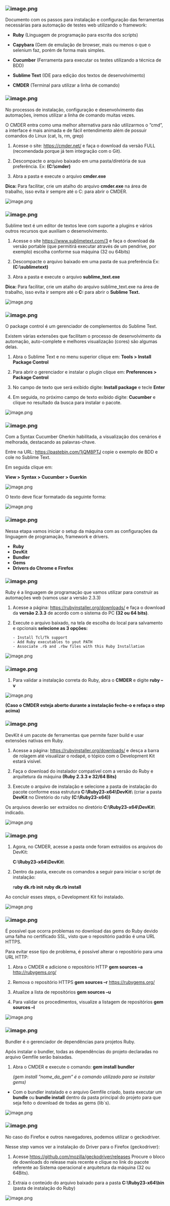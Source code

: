 ### ![image.png](/imagens/01.png)

Documento com os passos para instalação e configuração das ferramentas necessárias para automação de testes web utilizando o framework:

- **Ruby** (Linguagem de programação para escrita dos scripts)


- **Capybara** (Gem de emulação de browser, mais ou menos o que o selenium faz, porém de forma mais simples.


- **Cucumber** (Ferramenta para executar os testes utilizando a técnica de BDD)


- **Sublime Text** (IDE para edição dos textos de desenvolvimento)


- **CMDER** (Terminal para utilizar a linha de comando)

### ![image.png](/imagens/02.png)

No processos de instalação, configuração e desenvolvimento das automações, iremos utilizar a linha de comando muitas vezes.

O CMDER entra como uma melhor alternativa para não utilizarmos o ”cmd”, a interface é mais animada e de fácil entendimento além de possuir comandos do Linux (cat, ls, rm, grep)

1. Acesse o site: https://cmder.net/ e faça o download da versão FULL (recomendada porque já tem integração com o Git).

2. Descompacte o arquivo baixado em uma pasta/diretória de sua preferência. Ex: **(C:\cmder\)**

3. Abra a pasta e execute o arquivo **cmder.exe**

**Dica:** Para facilitar, crie um atalho do arquivo **cmder.exe** na área de trabalho, isso evita ir sempre até o C: para abrir o CMDER.

![image.png](/imagens/cmder.png)

### ![image.png](/.attachments/image-b515fa3b-d0f3-443d-961e-1fa9ff659b9d.png)

Sublime text é um editor de textos leve com suporte a plugins e vários outros recursos que auxiliam o desenvolvimento.

1. Acesse o site https://www.sublimetext.com/3 e faça o download da versão portable (que permitirá executar através de um pendrive, por exemplo) escolha conforme sua máquina (32 ou 64bits)

2. Descompacte o arquivo baixado em uma pasta de sua preferência Ex: **(C:\sublimetext\)**

3. Abra a pasta e execute o arquivo **sublime_text.exe**

**Dica:** Para facilitar, crie um atalho do arquivo sublime_text.exe na área de trabalho, isso evita ir sempre até o **C:** para abrir o **Sublime Text.**

![image.png](/.attachments/image-cc6f9f06-4910-4a76-a12a-2ce4eae8102d.png)

### ![image.png](/.attachments/image-067ac147-25c1-4543-887b-5f23e8584b4c.png)

O package control é um gerenciador de complementos do Sublime Text.

Existem várias extensões que facilitam o processo de desenvolvimento da automação, auto-complete e melhores visualização (cores) são algumas delas.

1. Abra o Sublime Text e no menu superior clique em: **Tools > Install Package Control**

2. Para abrir o gerenciador e instalar o plugin clique em: **Preferences > Package Control**

3. No campo de texto que será exibido digite: **Install package** e tecle **Enter**

4. Em seguida, no próximo campo de texto exibido digite: **Cucumber** e clique no resultado da busca para instalar o pacote.

![image.png](/.attachments/image-00f9cc75-7494-4471-91b6-c584a754f766.png)

### ![image.png](/.attachments/image-05457dd8-01af-4e05-b6ee-6e29baabf246.png)

Com a Syntax Cucumber Gherkin habilitada, a visualização dos cenários é melhorada, destacando as palavras-chave.

Entre na URL: https://pastebin.com/1jQM8PTJ copie o exemplo de BDD e cole no Sublime Text.

Em seguida clique em: 

**View > Syntax > Cucumber > Guerkin**

![image.png](/.attachments/image-c3573f45-9caa-45dc-b740-431c694feeca.png)

O texto deve ficar formatado da seguinte forma:

![image.png](/.attachments/image-8c80e730-8f30-475d-997f-8e64c45844d0.png)

### ![image.png](/.attachments/image-ca8a78f0-5bae-4c1c-b5c6-99b16302dd9d.png)

Nessa etapa vamos iniciar o setup da máquina com as configurações da linguagem de programação, framework e drivers.

- **Ruby**
- **DevKit**
- **Bundler**
- **Gems**
- **Drivers do Chrome e Firefox**

### ![image.png](/.attachments/image-b4097f77-76f9-49a3-a0a4-bc8410e62381.png)

Ruby é a linguagem de programação que vamos utilizar para construir as automações web (vamos usar a versão 2.3.3)

1. Acesse a página: https://rubyinstaller.org/downloads/ e faça o download da **versão 2.3.3** de acordo com o sistema do PC **(32 ou 64 bits)**.

2. Execute o arquivo baixado, na tela de escolha do local para salvamento e opcionais **selecione as 3 opções:**

       - Install Tcl/Tk support
       - Add Ruby executables to yout PATH
       - Associate .rb and .rbw files with this Ruby Installation

![image.png](/.attachments/image-74d062f1-b2df-4296-bf9f-473727f83197.png)

### ![image.png](/.attachments/image-e0ef5d24-f066-48bd-b2f7-dc1379c3fa6e.png)

1. Para validar a instalação correta do Ruby, abra o **CMDER** e digite **ruby –v** 

![image.png](/.attachments/image-4972bb15-a838-47a7-af72-82f9216b677d.png)

**(Caso o CMDER esteja aberto durante a instalação feche-o e refaça o step acima)**

### ![image.png](/.attachments/image-20a4fbd2-9115-4127-b79c-5cddf5108989.png)

DevKit é um pacote de ferramentas que permite fazer build e usar extensões nativas em Ruby.

1. Acesse a página: https://rubyinstaller.org/downloads/ e desça a barra de rolagem até visualizar o rodapé, o tópico com o Development Kit estará visível.

2. Faça o download do instalador compatível com a versão do Ruby e arquitetura da máquina **(Ruby 2.3.3 e 32/64 Bits)**

3. Execute o arquivo de instalação e selecione a pasta de instalação do pacote conforme essa estrutura **C:\Ruby23-x64\DevKit**\ (criar a pasta **DevKit** no Diretório do ruby **(C:\Ruby23-x64))**

Os arquivos deverão ser extraídos no diretório **C:\Ruby23-x64\DevKit**\  indicado.

![image.png](/.attachments/image-93339a19-3765-4107-9ae8-437fdaf69d76.png)

### ![image.png](/.attachments/image-6405988d-22c3-40a4-9c4e-d29b78aad58a.png)

1. Agora, no CMDER, acesse a pasta onde foram extraídos os arquivos do DevKit:

    **C:\Ruby23-x64\DevKit**\

2. Dentro da pasta, execute os comandos a seguir para iniciar o script de instalação:

    r**uby dk.rb init**
    **ruby dk.rb install**

Ao concluir esses steps, o Development Kit foi instalado.

![image.png](/.attachments/image-cf9de658-bf1b-4e8d-8b04-f4d62c0fdc2b.png)

### ![image.png](/.attachments/image-d307f819-9fe7-4202-bbac-cb94d6e5bc4b.png)

É possível que ocorra problemas no download das gems do Ruby devido uma falha no certificado SSL, visto que o repositório padrão é uma URL HTTPS.

Para evitar esse tipo de problema, é possível alterar o repositório para uma URL HTTP:

1. Abra o CMDER e adicione o repositório HTTP
    **gem sources –a** http://rubygems.org/

2. Remova o repositório HTTPS
    **gem sources –r** https://rubygems.org/

3. Atualize a lista de repositórios
    **gem sources –u**

4. Para validar os procedimentos, visualize a listagem de repositórios
    **gem sources –l**

![image.png](/.attachments/image-203514d5-b2bb-4b69-a633-e317b888a50b.png)

### ![image.png](/.attachments/image-64a58c38-cb34-45a2-a322-3a5fe6466e90.png)

Bundler é o gerenciador de dependências para projetos Ruby.

Após instalar o bundler, todas as dependências do projeto declaradas no arquivo Gemfile serão baixadas.

1. Abra o CMDER e execute o comando: 
    **gem install bundler**

    _(gem install ”nome_da_gem” é o comando utilizado para se instalar gems)_

* Com o bundler instalado e o arquivo Gemfile criado, basta executar um **bundle** ou **bundle install** dentro da pasta principal do projeto para que seja feito o download de todas as gems (lib`s).

![image.png](/.attachments/image-e812530d-daf1-4bdb-9bd1-c9d9d83773a4.png)

### ![image.png](/.attachments/image-ea4702c1-d129-402d-a153-f7635c6fc3f0.png)

No caso do Firefox e outros navegadores, podemos utilizar o geckodriver.

Nesse step vamos ver a instalação do Driver para o Firefox (geckodriver):

1. Acesse https://github.com/mozilla/geckodriver/releases
Procure o bloco de downloads do release mais recente e clique no link do pacote referente ao Sistema operacional e arquitetura da máquina (32 ou 64Bits).

2. Extraia o conteúdo do arquivo baixado para a pasta **C:\Ruby23-x64\bin** (pasta de instalação do Ruby)

![image.png](/.attachments/image-e0085bc6-5176-4d33-8187-eda7c3f07569.png)



























